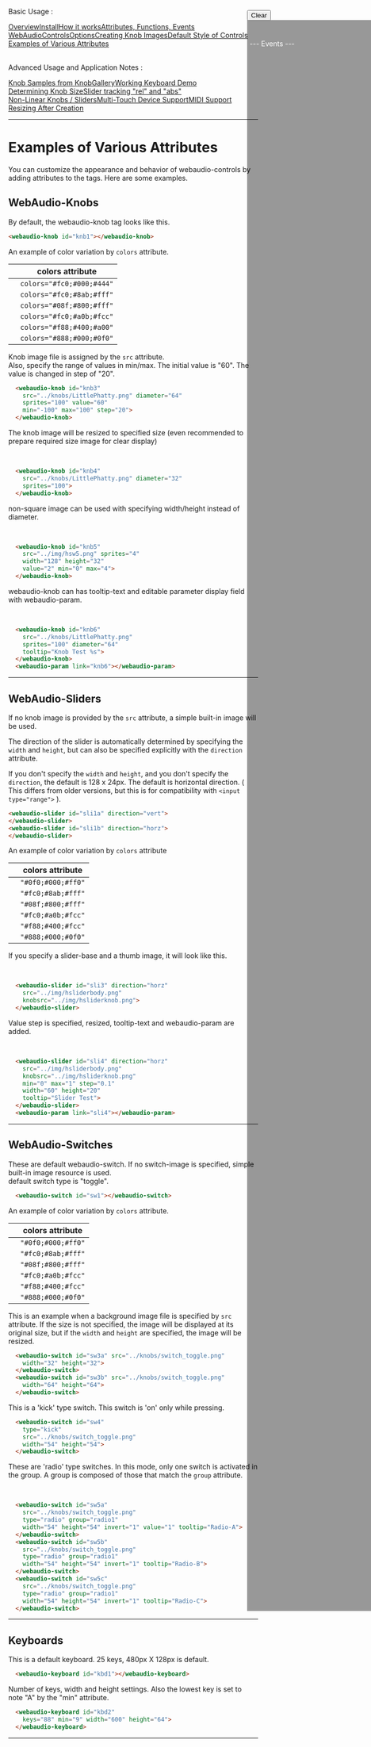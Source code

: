 <link rel="stylesheet" href="./docstyle.css">

<script>
  WebAudioControlsOptions={

  };
</script>

<script src="../webaudio-controls.js"></script>

Basic Usage :
<div style="display:flex;width:100%;flex-wrap:wrap">
<div class="item"><a href="./index.html">Overview</a></div>
<div class="item"><a href="./install.html">Install</a></div>
<div class="item"><a href="./components.html">How it works</a></div>
<div class="item"><a href="./specs.html">Attributes, Functions, Events</a></div>
<div class="item"><a href="./options.html">WebAudioControlsOptions</a></div>
<div class="item"><a href="./knobimage.html">Creating Knob Images</a></div>
<div class="item"><a href="./defstyle.html">Default Style of Controls</a></div>
<div class="item cur"><a href="./example.html">Examples of Various Attributes</a></div>
</div>
<br/>

Advanced Usage and Application Notes :
<div style="display:flex;width:100%;flex-wrap:wrap">
<div class="item"><a href="./knobsamples.html">Knob Samples from KnobGallery</a></div>
<div class="item"><a href="./keyboard.html">Working Keyboard Demo</a></div>
<div class="item"><a href="./knobsize.html">Determining Knob Size</a></div>
<div class="item"><a href="./tracking.html">Slider tracking "rel" and "abs"</a></div>
<div class="item"><a href="./nonlinear.html">Non-Linear Knobs / Sliders</a></div>
<div class="item"><a href="./multifader.html">Multi-Touch Device Support</a></div>
<div class="item"><a href="./midisupport.html">MIDI Support</a></div>
<div class="item"><a href="./resizetest.html">Resizing After Creation</a></div>
</div>

---

<div id="side" style="position:fixed;right:0%;top:90px;height:80%">
  <div id="consframe" style="color:#fff;width:240px;height:100%;background:rgba(0,0,0,0.4);overflow:scroll;margin:0;padding:5px">
    <div id="cons"><br/><br/>--- Events ---<br/></div>
  </div>
  <button onclick="Clear()" style="position:absolute;left:0;top:-20px">Clear</button>
</div>


# Examples of Various Attributes

You can customize the appearance and behavior of webaudio-controls by adding attributes to the tags. Here are some examples.  
  


## WebAudio-Knobs

By default, the webaudio-knob tag looks like this.

<webaudio-knob id="knb1"></webaudio-knob>

```html
<webaudio-knob id="knb1"></webaudio-knob>
```

An example of color variation by `colors` attribute.

|    | colors attribute
|----|------------------------
|<webaudio-knob id="knb2a" colors="#fc0;#000;#444"></webaudio-knob>|`colors="#fc0;#000;#444"`
|<webaudio-knob id="knb2b" colors="#fc0;#8ab;#fff"></webaudio-knob>|`colors="#fc0;#8ab;#fff"`
|<webaudio-knob id="knb2c" colors="#08f;#800;#fff"></webaudio-knob>|`colors="#08f;#800;#fff"`
|<webaudio-knob id="knb2d" colors="#fc0;#a0b;#fcc"></webaudio-knob>|`colors="#fc0;#a0b;#fcc"`
|<webaudio-knob id="knb2e" colors="#f88;#400;#a00"></webaudio-knob>|`colors="#f88;#400;#a00"`
|<webaudio-knob id="knb2f" colors="#888;#000;#0f0"></webaudio-knob>|`colors="#888;#000;#0f0"`

Knob image file is assigned by the `src` attribute.  
Also, specify the range of values in min/max. The initial value is "60". The value is changed in step of "20".  

<webaudio-knob id="knob3" src="../knobs/LittlePhatty.png"
 sprites="100" value="60" min="-100" max="100" step="20" diameter="64" valuetip="1"></webaudio-knob>

```html
  <webaudio-knob id="knb3"
    src="../knobs/LittlePhatty.png" diameter="64"
    sprites="100" value="60"
    min="-100" max="100" step="20">
  </webaudio-knob>
```

The knob image will be resized to specified size (even recommended to prepare required size image for clear display)  

<webaudio-knob id="knb4" src="../knobs/LittlePhatty.png" sprites="100" diameter="32"></webaudio-knob><br/>

```html
  <webaudio-knob id="knb4"
    src="../knobs/LittlePhatty.png" diameter="32"
    sprites="100">
  </webaudio-knob>
```

non-square image can be used with specifying width/height instead of diameter.  

<webaudio-knob id="knb5" src="../img/hsw5.png" sprites="4" value="2" min="0" max="4" width="128" height="32"></webaudio-knob><br/>

```html
  <webaudio-knob id="knb5" 
    src="../img/hsw5.png" sprites="4" 
    width="128" height="32"
    value="2" min="0" max="4">
  </webaudio-knob>
```

webaudio-knob can has tooltip-text and editable parameter display field with webaudio-param.  

<webaudio-knob id="knb6" src="../knobs/LittlePhatty.png" sprites="100" diameter="64" valuetip="0" tooltip="Knob Test : %s"></webaudio-knob>
<webaudio-param link="knb6"></webaudio-param><br/>

```html
  <webaudio-knob id="knb6"
    src="../knobs/LittlePhatty.png"
    sprites="100" diameter="64"
    tooltip="Knob Test %s">
  </webaudio-knob>
  <webaudio-param link="knb6"></webaudio-param>
```

---

## WebAudio-Sliders

If no knob image is provided by the `src` attribute, a simple built-in image will be used. 

The direction of the slider is automatically determined by specifying the `width` and `height`, but can also be specified explicitly with the `direction` attribute.  

If you don't specify the `width` and `height`, and you don't specify the `direction`, the default is 128 x 24px. The default is horizontal direction. ( This differs from older versions, but this is for compatibility with `<input type="range">` ).

<webaudio-slider id="sli1a" direction="vert"></webaudio-slider>
<webaudio-slider id="sli1b" direction="horz"></webaudio-slider>

```html
<webaudio-slider id="sli1a" direction="vert">
</webaudio-slider>
<webaudio-slider id="sli1b" direction="horz">
</webaudio-slider>
```

An example of color variation by `colors` attribute

|    | colors attribute
|----|----
|<webaudio-slider id="sli2a" colors="#0f0;#000;#ff0" width="200" height="30"></webaudio-slider>|`"#0f0;#000;#ff0"`
|<webaudio-slider id="sli2b" colors="#fc0;#8ab;#fff" width="200" height="30"></webaudio-slider>|`"#fc0;#8ab;#fff"`
|<webaudio-slider id="sli2c" colors="#08f;#800;#fff" width="200" height="30"></webaudio-slider>|`"#08f;#800;#fff"`
|<webaudio-slider id="sli2d" colors="#fc0;#a0b;#fcc" width="200" height="30"></webaudio-slider>|`"#fc0;#a0b;#fcc"`
|<webaudio-slider id="sli2e" colors="#f88;#400;#fcc" width="200" height="30"></webaudio-slider>|`"#f88;#400;#fcc"`
|<webaudio-slider id="sli2f" colors="#888;#000;#0f0" width="200" height="30"></webaudio-slider>|`"#888;#000;#0f0"`

If you specify a slider-base and a thumb image, it will look like this.

<webaudio-slider id="sli3" direction="horz" src="../img/hsliderbody.png" knobsrc="../img/hsliderknob.png"></webaudio-slider><br/>

```html
  <webaudio-slider id="sli3" direction="horz"
    src="../img/hsliderbody.png"
    knobsrc="../img/hsliderknob.png">
  </webaudio-slider>
```

Value step is specified, resized, tooltip-text and webaudio-param are added.  

<webaudio-slider id="sli4" direction="horz" src="../img/hsliderbody.png" knobsrc="../img/hsliderknob.png" min="0" max="1" step="0.1" width="60" height="20" valuetip="0" tooltip="Slider Test"></webaudio-slider>
<webaudio-param link="sli4"></webaudio-param><br/>

```html
  <webaudio-slider id="sli4" direction="horz"
    src="../img/hsliderbody.png"
    knobsrc="../img/hsliderknob.png"
    min="0" max="1" step="0.1"
    width="60" height="20"
    tooltip="Slider Test">
  </webaudio-slider>
  <webaudio-param link="sli4"></webaudio-param>
```

---

## WebAudio-Switches

These are default webaudio-switch. If no switch-image is specified, simple built-in image resource is used.  
default switch type is "toggle".  

<webaudio-switch id="sw1"></webaudio-switch>

```html
  <webaudio-switch id="sw1"></webaudio-switch>
```

An example of color variation by `colors` attribute.

|    | colors attribute
|----|----
|<webaudio-switch id="sw2a" colors="#0f0;#000;#ff0" width="50" height="50"></webaudio-switch>|`"#0f0;#000;#ff0"`
|<webaudio-switch id="sw2b" colors="#fc0;#8ab;#fff" width="50" height="50"></webaudio-switch>|`"#fc0;#8ab;#fff"`
|<webaudio-switch id="sw2c" colors="#08f;#800;#fff" width="50" height="50"></webaudio-switch>|`"#08f;#800;#fff"`
|<webaudio-switch id="sw2d" colors="#fc0;#a0b;#fcc" width="50" height="50"></webaudio-switch>|`"#fc0;#a0b;#fcc"`
|<webaudio-switch id="sw2e" colors="#f88;#400;#fcc" width="50" height="50"></webaudio-switch>|`"#f88;#400;#fcc"`
|<webaudio-switch id="sw2f" colors="#888;#000;#0f0" width="50" height="50"></webaudio-switch>|`"#888;#000;#0f0"`


This is an example when a background image file is specified by `src` attribute. If the size is not specified, the image will be displayed at its original size, but if the `width` and `height` are specified, the image will be resized.

<webaudio-switch id="sw3a" src="../knobs/switch_toggle.png" width="32" height="32"></webaudio-switch>
<webaudio-switch id="sw3b" src="../knobs/switch_toggle.png" width="64" height="64"></webaudio-switch>  

```html
  <webaudio-switch id="sw3a" src="../knobs/switch_toggle.png"
    width="32" height="32">
  </webaudio-switch>
  <webaudio-switch id="sw3b" src="../knobs/switch_toggle.png"
    width="64" height="64">
  </webaudio-switch>
```

This is a 'kick' type switch. This switch is 'on' only while pressing.  

<webaudio-switch id="sw4" src="../knobs/switch_toggle.png" type="kick" width="54" height="54"></webaudio-switch>  

```html
  <webaudio-switch id="sw4"
    type="kick" 
    src="../knobs/switch_toggle.png"
    width="54" height="54">
  </webaudio-switch>
```

These are 'radio' type switches. In this mode, only one switch is activated in the group. A group is composed of those that match the `group` attribute.  

<webaudio-switch id="sw5a" src="../knobs/switch_toggle.png" type="radio" group="radio1" width="54" height="54" invert="1" value="1" tooltip="Radio-A"></webaudio-switch>
<webaudio-switch id="sw5b" src="../knobs/switch_toggle.png" type="radio" group="radio1" width="54" height="54" invert="1" tooltip="Radio-B"></webaudio-switch>
<webaudio-switch id="sw5c" src="../knobs/switch_toggle.png" type="radio" group="radio1" width="54" height="54" invert="1" tooltip="Radio-C"></webaudio-switch><br/>

```html
  <webaudio-switch id="sw5a"
    src="../knobs/switch_toggle.png"
    type="radio" group="radio1"
    width="54" height="54" invert="1" value="1" tooltip="Radio-A">
  </webaudio-switch>
  <webaudio-switch id="sw5b"
    src="../knobs/switch_toggle.png"
    type="radio" group="radio1"
    width="54" height="54" invert="1" tooltip="Radio-B">
  </webaudio-switch>
  <webaudio-switch id="sw5c"
    src="../knobs/switch_toggle.png"
    type="radio" group="radio1"
    width="54" height="54" invert="1" tooltip="Radio-C">
  </webaudio-switch>
```

---

## Keyboards

This is a default keyboard. 25 keys, 480px X 128px is default.  

<webaudio-keyboard id="kbd1"></webaudio-keyboard>

```html
  <webaudio-keyboard id="kbd1"></webaudio-keyboard>
```

Number of keys, width and height settings. Also the lowest key is set to note "A" by the "min" attribute.  

<webaudio-keyboard id="kbd2" keys="88" min="9" width="600" height="64"></webaudio-keyboard>

```html
  <webaudio-keyboard id="kbd2"
    keys="88" min="9" width="600" height="64">
  </webaudio-keyboard>
```

---

<script type="text/javascript">
function Init() {
  var knobs = document.getElementsByTagName('webaudio-knob');
  for(var i = 0; i < knobs.length; ++i){
    knobs[i].addEventListener('input', AddLogValue);
    knobs[i].addEventListener('change', AddLogValue);
    knobs[i].addEventListener('click', AddLogValue);
  }
  var sliders = document.getElementsByTagName('webaudio-slider');
  for(var i = 0; i < sliders.length; ++i){
    sliders[i].addEventListener('input', AddLogValue);
    sliders[i].addEventListener('change', AddLogValue);
    knobs[i].addEventListener('click', AddLogValue);
  }
  var switches = document.getElementsByTagName('webaudio-switch');
  for(var i = 0; i < switches.length; ++i){
    switches[i].addEventListener('input', AddLogValue);
    switches[i].addEventListener('change', AddLogValue);
    switches[i].addEventListener('click', AddLogValue);
  }
  var kbds = document.getElementsByTagName('webaudio-keyboard');
  for(var i = 0; i < kbds.length; ++i){
    kbds[i].addEventListener('input', AddLogKbd);
    kbds[i].addEventListener('change', AddLogKbd);
    kbds[i].addEventListener('click', AddLogKbd);
  }
  window.addEventListener('scroll',Scroll);
}
function AddLogValue(e) {
  var str = `"${e.type}": ${e.target.id}.value = ${e.target.value}`;
  var con = document.getElementById("cons");
  var conframe = document.getElementById("consframe");
  con.innerHTML += (str+"<br/>");
  conframe.scrollTop = con.scrollHeight;
}
function AddLogKbd(e) {
  var str;
  switch(e.type){
  case "change":
    str = `"${e.type}": ${e.target.id} ev.note = [${e.note}]`;
    break;
  default:
    str = `"${e.type}": ${e.target.id}`;
    break;
  }
  var con = document.getElementById("cons");
  var conframe = document.getElementById("consframe");
  con.innerHTML += (str+"<br/>");
  conframe.scrollTop = con.scrollHeight;
}
function LogClick(e) {
  var str="click:"+e.target.id;
  document.getElementById("cons").innerHTML += (str+"<br/>");
  console.log(str);
}
function Scroll() {
  document.getElementById("consframe").style.top=window.scrollY+"px";
}
function Clear() {
  document.getElementById("cons").innerHTML="--- Events ---<br/>";
}
window.onload=Init;
</script>
